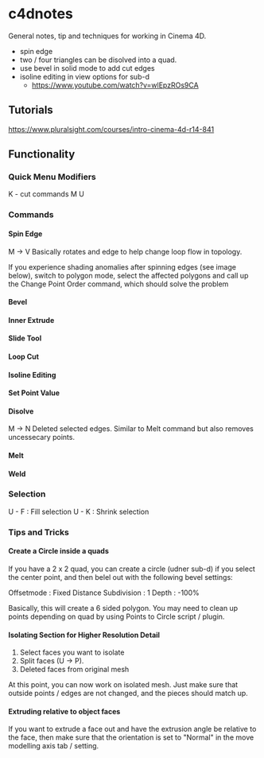 # c4dnotes

General notes, tip and techniques for working in Cinema 4D.


  * spin edge
  * two / four triangles can be disolved into a quad.
  * use bevel in solid mode to add cut edges
  * isoline editing in view options for sub-d
    * https://www.youtube.com/watch?v=wlEpzROs9CA


Tutorials
----------------------------------------
https://www.pluralsight.com/courses/intro-cinema-4d-r14-841


Functionality
----------------------------------------

### Quick Menu Modifiers

K - cut commands
M
U

### Commands
#### Spin Edge

M -> V
Basically rotates and edge to help change loop flow in topology.

If you experience shading anomalies after spinning edges (see image below), switch to polygon mode, select the affected polygons and call up the Change Point Order command, which should solve the problem


#### Bevel

#### Inner Extrude

#### Slide Tool

#### Loop Cut

#### Isoline Editing

#### Set Point Value

####  Disolve
M -> N
Deleted selected edges. Similar to Melt command but also removes uncessecary points.

#### Melt

#### Weld

### Selection

U - F : Fill selection
U - K : Shrink selection

### Tips and Tricks

#### Create a Circle inside a quads
If you have a 2 x 2 quad, you can create a circle (udner sub-d) if you select the center point, and then belel out with the following bevel settings:

Offsetmode : Fixed Distance
Subdivision : 1
Depth : -100%

Basically, this will create a 6 sided polygon. You may need to clean up points depending on quad by using Points to Circle script  / plugin.


####  Isolating Section for Higher Resolution Detail

1. Select faces you want to isolate
2. Split faces (U -> P).
3. Deleted faces from original mesh

At this point, you can now work on isolated mesh. Just make sure that outside points / edges are not changed, and the pieces should match up.


#### Extruding relative to object faces

If you want to extrude a face out and have the extrusion angle be relative to the face, then make sure that the orientation is set to "Normal" in the move modelling axis tab / setting.
